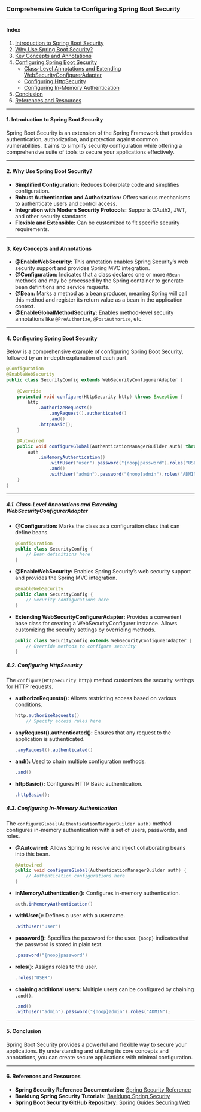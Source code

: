 ### Comprehensive Guide to Configuring Spring Boot Security

---

#### **Index**

1. [Introduction to Spring Boot Security](#1-introduction-to-spring-boot-security)
2. [Why Use Spring Boot Security?](#2-why-use-spring-boot-security)
3. [Key Concepts and Annotations](#3-key-concepts-and-annotations)
4. [Configuring Spring Boot Security](#4-configuring-spring-boot-security)
   - [Class-Level Annotations and Extending WebSecurityConfigurerAdapter](#41-class-level-annotations-and-extending-websecurityconfigureradapter)
   - [Configuring HttpSecurity](#42-configuring-httpsecurity)
   - [Configuring In-Memory Authentication](#43-configuring-in-memory-authentication)
5. [Conclusion](#5-conclusion)
6. [References and Resources](#6-references-and-resources)

---

#### **1. Introduction to Spring Boot Security**

Spring Boot Security is an extension of the Spring Framework that provides authentication, authorization, and protection against common vulnerabilities. It aims to simplify security configuration while offering a comprehensive suite of tools to secure your applications effectively.

---

#### **2. Why Use Spring Boot Security?**

- **Simplified Configuration:** Reduces boilerplate code and simplifies configuration.
- **Robust Authentication and Authorization:** Offers various mechanisms to authenticate users and control access.
- **Integration with Modern Security Protocols:** Supports OAuth2, JWT, and other security standards.
- **Flexible and Extensible:** Can be customized to fit specific security requirements.

---

#### **3. Key Concepts and Annotations**

- **@EnableWebSecurity:** This annotation enables Spring Security’s web security support and provides Spring MVC integration.
- **@Configuration:** Indicates that a class declares one or more `@Bean` methods and may be processed by the Spring container to generate bean definitions and service requests.
- **@Bean:** Marks a method as a bean producer, meaning Spring will call this method and register its return value as a bean in the application context.
- **@EnableGlobalMethodSecurity:** Enables method-level security annotations like `@PreAuthorize`, `@PostAuthorize`, etc.

---

#### **4. Configuring Spring Boot Security**

Below is a comprehensive example of configuring Spring Boot Security, followed by an in-depth explanation of each part.

```java
@Configuration
@EnableWebSecurity
public class SecurityConfig extends WebSecurityConfigurerAdapter {
    
    @Override
    protected void configure(HttpSecurity http) throws Exception {
        http
            .authorizeRequests()
                .anyRequest().authenticated()
                .and()
            .httpBasic();
    }

    @Autowired
    public void configureGlobal(AuthenticationManagerBuilder auth) throws Exception {
        auth
            .inMemoryAuthentication()
                .withUser("user").password("{noop}password").roles("USER")
                .and()
                .withUser("admin").password("{noop}admin").roles("ADMIN");
    }
}
```

---

##### **4.1. Class-Level Annotations and Extending WebSecurityConfigurerAdapter**

- **@Configuration:**
  Marks the class as a configuration class that can define beans.

  ```java
  @Configuration
  public class SecurityConfig {
      // Bean definitions here
  }
  ```

- **@EnableWebSecurity:**
  Enables Spring Security’s web security support and provides the Spring MVC integration.

  ```java
  @EnableWebSecurity
  public class SecurityConfig {
      // Security configurations here
  }
  ```

- **Extending WebSecurityConfigurerAdapter:**
  Provides a convenient base class for creating a WebSecurityConfigurer instance. Allows customizing the security settings by overriding methods.

  ```java
  public class SecurityConfig extends WebSecurityConfigurerAdapter {
      // Override methods to configure security
  }
  ```

##### **4.2. Configuring HttpSecurity**

The `configure(HttpSecurity http)` method customizes the security settings for HTTP requests.

- **authorizeRequests():**
  Allows restricting access based on various conditions.

  ```java
  http.authorizeRequests()
      // Specify access rules here
  ```

- **anyRequest().authenticated():**
  Ensures that any request to the application is authenticated.

  ```java
  .anyRequest().authenticated()
  ```

- **and():**
  Used to chain multiple configuration methods.

  ```java
  .and()
  ```

- **httpBasic():**
  Configures HTTP Basic authentication.

  ```java
  .httpBasic();
  ```

##### **4.3. Configuring In-Memory Authentication**

The `configureGlobal(AuthenticationManagerBuilder auth)` method configures in-memory authentication with a set of users, passwords, and roles.

- **@Autowired:**
  Allows Spring to resolve and inject collaborating beans into this bean.

  ```java
  @Autowired
  public void configureGlobal(AuthenticationManagerBuilder auth) {
      // Authentication configurations here
  }
  ```

- **inMemoryAuthentication():**
  Configures in-memory authentication.

  ```java
  auth.inMemoryAuthentication()
  ```

- **withUser():**
  Defines a user with a username.

  ```java
  .withUser("user")
  ```

- **password():**
  Specifies the password for the user. `{noop}` indicates that the password is stored in plain text.

  ```java
  .password("{noop}password")
  ```

- **roles():**
  Assigns roles to the user.

  ```java
  .roles("USER")
  ```

- **chaining additional users:**
  Multiple users can be configured by chaining `.and()`.

  ```java
  .and()
  .withUser("admin").password("{noop}admin").roles("ADMIN");
  ```

---

#### **5. Conclusion**

Spring Boot Security provides a powerful and flexible way to secure your applications. By understanding and utilizing its core concepts and annotations, you can create secure applications with minimal configuration.

---

#### **6. References and Resources**

- **Spring Security Reference Documentation:**
  [Spring Security Reference](https://docs.spring.io/spring-security/site/docs/current/reference/html5/)
- **Baeldung Spring Security Tutorials:**
  [Baeldung Spring Security](https://www.baeldung.com/spring-security-tutorial)
- **Spring Boot Security GitHub Repository:**
  [Spring Guides Securing Web](https://github.com/spring-guides/gs-securing-web)